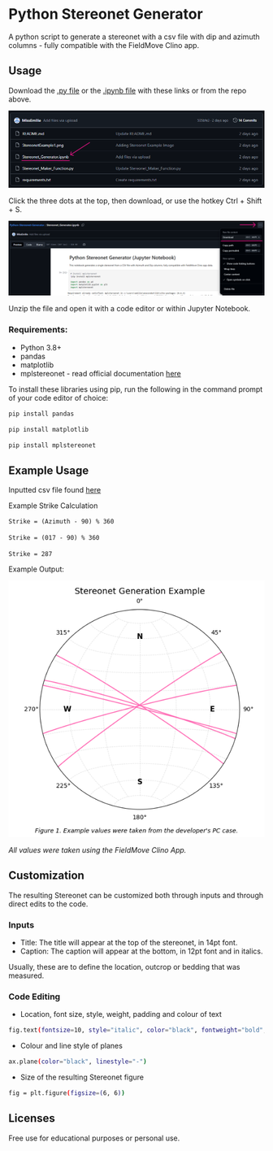 # Python Stereonet Generator
A python script to generate a stereonet with a csv file with dip and azimuth columns - fully compatible with the FieldMove Clino app.

## Usage

Download the [.py file](Stereonet_Maker_Function.py) or the [.ipynb file](Stereonet_Generator.ipynb) with these links or from the repo above.

![Download Step 1](Images/Download_1.png)

Click the three dots at the top, then download, or use the hotkey Ctrl + Shift + S.

![Download Step 2](Images/Download_2.png)

Unzip the file and open it with a code editor or within Jupyter Notebook.

### Requirements:
- Python 3.8+
- pandas
- matplotlib
- mplstereonet - read official documentation [here](https://pypi.org/project/mplstereonet)

To install these libraries using pip, run the following in the command prompt of your code editor of choice:
```bash
pip install pandas
```
```bash
pip install matplotlib
```
```bash
pip install mplstereonet
```

## Example Usage

Inputted csv file found [here](https://github.com/MissEmilie/Python-Stereonet-Generator/blob/main/Images/Example%20Strike%20and%20Dip.csv)

Example Strike Calculation

```
Strike = (Azimuth - 90) % 360

Strike = (017 - 90) % 360

Strike = 287
```

Example Output:

![Example Stereonet](Images/StereonetExample1.png)

*All values were taken using the FieldMove Clino App.*

## Customization

The resulting Stereonet can be customized both through inputs and through direct edits to the code.

### Inputs

- Title: The title will appear at the top of the stereonet, in 14pt font.
- Caption: The caption will appear at the bottom, in 12pt font and in italics.

Usually, these are to define the location, outcrop or bedding that was measured.

### Code Editing

- Location, font size, style, weight, padding and colour of text
``` bash
fig.text(fontsize=10, style="italic", color="black", fontweight="bold", pad=30)
```
- Colour and line style of planes
``` bash
ax.plane(color="black", linestyle="-")
```
- Size of the resulting Stereonet figure
``` bash
fig = plt.figure(figsize=(6, 6))
```

## Licenses
Free use for educational purposes or personal use.

